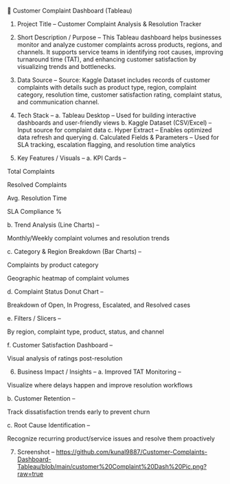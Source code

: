 📢 Customer Complaint Dashboard (Tableau)


1. Project Title –
Customer Complaint Analysis & Resolution Tracker

2. Short Description / Purpose –
This Tableau dashboard helps businesses monitor and analyze customer complaints across products, regions, and channels. It supports service teams in identifying root causes, improving turnaround time (TAT), and enhancing customer satisfaction by visualizing trends and bottlenecks.

3. Data Source –
Source: Kaggle
Dataset includes records of customer complaints with details such as product type, region, complaint category, resolution time, customer satisfaction rating, complaint status, and communication channel.

4. Tech Stack –
a. Tableau Desktop – Used for building interactive dashboards and user-friendly views
b. Kaggle Dataset (CSV/Excel) – Input source for complaint data
c. Hyper Extract – Enables optimized data refresh and querying
d. Calculated Fields & Parameters – Used for SLA tracking, escalation flagging, and resolution time analytics

5. Key Features / Visuals –
a. KPI Cards –

Total Complaints

Resolved Complaints

Avg. Resolution Time

SLA Compliance %

b. Trend Analysis (Line Charts) –

Monthly/Weekly complaint volumes and resolution trends

c. Category & Region Breakdown (Bar Charts) –

Complaints by product category

Geographic heatmap of complaint volumes

d. Complaint Status Donut Chart –

Breakdown of Open, In Progress, Escalated, and Resolved cases

e. Filters / Slicers –

By region, complaint type, product, status, and channel

f. Customer Satisfaction Dashboard –

Visual analysis of ratings post-resolution

6. Business Impact / Insights –
a. Improved TAT Monitoring –

Visualize where delays happen and improve resolution workflows

b. Customer Retention –

Track dissatisfaction trends early to prevent churn

c. Root Cause Identification –

Recognize recurring product/service issues and resolve them proactively

7. Screenshot – https://github.com/kunal9887/Customer-Complaints-Dashboard-Tableau/blob/main/customer%20Complaint%20Dash%20Pic.png?raw=true
